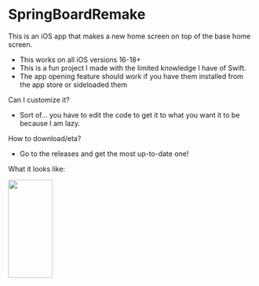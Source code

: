 # SpringBoardRemake

This is an iOS app that makes a new home screen on top of the base home screen.
 - This works on all iOS versions 16-18+
 - This is a fun project I made with the limited knowledge I have of Swift.
 - The app opening feature should work if you have them installed from the app store or sideloaded them

Can I customize it?
 - Sort of... you have to edit the code to get it to what you want it to be because I am lazy.

How to download/eta?
 - Go to the releases and get the most up-to-date one!

What it looks like:


<img src="https://github.com/user-attachments/assets/6013a031-08f5-405d-892b-f858f7b11ced" width="90" height="200">
